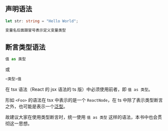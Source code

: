 
## 声明语法
```TypeScript
let str: string = "Hello World";

变量名后面跟冒号表示定义变量类型

```

## 断言类型语法

```ts
值 as 类型
```

或

```ts
<类型>值
```
在 tsx 语法（React 的 jsx 语法的 ts 版）中必须使用前者，即 `值 as 类型`。

形如 `<Foo>` 的语法在 tsx 中表示的是一个 `ReactNode`，在 ts 中除了表示类型断言之外，也可能是表示一个[泛型](https://ts.xcatliu.com/advanced/generics.html)。

故建议大家在使用类型断言时，统一使用 `值 as 类型` 这样的语法，本书中也会贯彻这一思想。